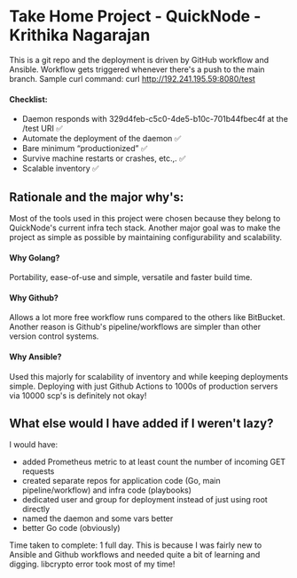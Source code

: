 # Take Home Project - QuickNode - Krithika Nagarajan

This is a git repo and the deployment is driven by GitHub workflow and Ansible. Workflow gets triggered whenever there's a push to the main branch.
Sample curl command: curl http://192.241.195.59:8080/test

#### Checklist: 
- Daemon responds with 329d4feb-c5c0-4de5-b10c-701b44fbec4f at the /test URI ✅
- Automate the deployment of the daemon ✅
- Bare minimum “productionized” ✅
- Survive machine restarts or crashes, etc.,. ✅
- Scalable inventory ✅

## Rationale and the major why's:

Most of the tools used in this project were chosen because they belong to QuickNode's current infra tech stack. Another major goal was to make the project as simple as possible by maintaining configurability and scalability.

#### Why Golang?
Portability, ease-of-use and simple, versatile and faster build time. 

#### Why Github?
Allows a lot more free workflow runs compared to the others like BitBucket. Another reason is Github's pipeline/workflows are simpler than other version control systems.

#### Why Ansible?
Used this majorly for scalability of inventory and while keeping deployments simple. Deploying with just Github Actions to 1000s of production servers via 10000 scp's is definitely not okay!

## What else would I have added if I weren't lazy?
I would have: 
- added Prometheus metric to at least count the number of incoming GET requests
- created separate repos for application code (Go, main pipeline/workflow) and infra code (playbooks)
- dedicated user and group for deployment instead of just using root directly
- named the daemon and some vars better
- better Go code (obviously)

Time taken to complete: 1 full day. This is because I was fairly new to Ansible and Github workflows and needed quite a bit of learning and digging. libcrypto error took most of my time!
